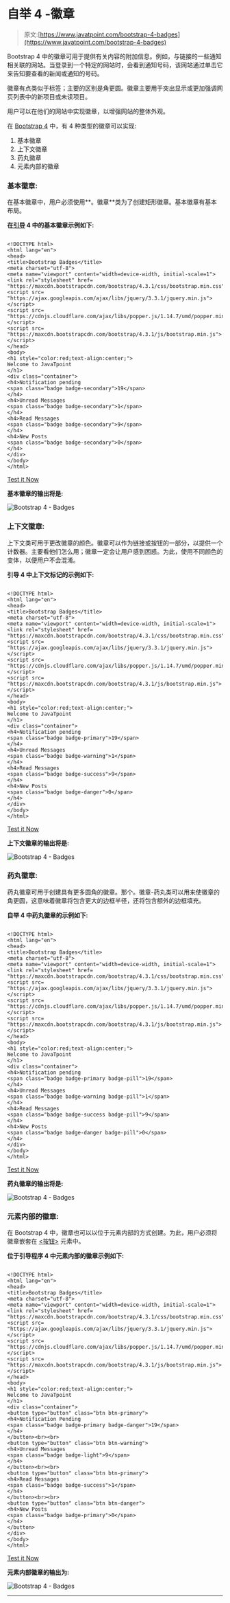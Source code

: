 # 自举 4 -徽章

> 原文:[https://www.javatpoint.com/bootstrap-4-badges](https://www.javatpoint.com/bootstrap-4-badges)

Bootstrap 4 中的徽章可用于提供有关内容的附加信息。例如，与链接的一些通知相关联的网站。当登录到一个特定的网站时，会看到通知号码，该网站通过单击它来告知要查看的新闻或通知的号码。

徽章有点类似于标签；主要的区别是角更圆。徽章主要用于突出显示或更加强调网页列表中的新项目或未读项目。

用户可以在他们的网站中实现徽章，以增强网站的整体外观。

在 [Bootstrap 4](bootstrap-4) 中，有 4 种类型的徽章可以实现:

1.  基本徽章
2.  上下文徽章
3.  药丸徽章
4.  元素内部的徽章

### 基本徽章:

在基本徽章中，用户必须使用**。徽章**类为了创建矩形徽章。基本徽章有基本布局。

**在[引导](https://www.javatpoint.com/bootstrap-tutorial) 4 中的基本徽章示例如下:**

```

<!DOCTYPE html> 
<html lang="en"> 
<head> 
<title>Bootstrap Badges</title> 
<meta charset="utf-8"> 
<meta name="viewport" content="width=device-width, initial-scale=1"> 
<link rel="stylesheet" href= 
"https://maxcdn.bootstrapcdn.com/bootstrap/4.3.1/css/bootstrap.min.css"> 	
<script src= 
"https://ajax.googleapis.com/ajax/libs/jquery/3.3.1/jquery.min.js"> 
</script> 
<script src= 
"https://cdnjs.cloudflare.com/ajax/libs/popper.js/1.14.7/umd/popper.min.js"> 
</script> 
<script src= 
"https://maxcdn.bootstrapcdn.com/bootstrap/4.3.1/js/bootstrap.min.js"> 
</script> 
</head> 
<body> 
<h1 style="color:red;text-align:center;"> 
Welcome to JavaTpoint
</h1> 
<div class="container"> 
<h4>Notification pending
<span class="badge badge-secondary">19</span> 
</h4> 	
<h4>Unread Messages
<span class="badge badge-secondary">1</span> 
</h4> 	
<h4>Read Messages 
<span class="badge badge-secondary">9</span> 
</h4> 
<h4>New Posts
<span class="badge badge-secondary">0</span> 
</h4> 
</div> 
</body> 
</html>

```

[Test it Now](https://www.javatpoint.com/oprweb/test.jsp?filename=bootstrap-4-badges1)

**基本徽章的输出将是:**

![Bootstrap 4 - Badges](../Images/be87ec6e3ce33299b5e502ceef09fda1.png)

### 上下文徽章:

上下文类可用于更改徽章的颜色。徽章可以作为链接或按钮的一部分，以提供一个计数器。主要看他们怎么用；徽章一定会让用户感到困惑。为此，使用不同颜色的变体，以便用户不会混淆。

**引导 4 中上下文标记的示例如下:**

```

<!DOCTYPE html> 
<html lang="en"> 
<head> 
<title>Bootstrap Badges</title> 	
<meta charset="utf-8"> 
<meta name="viewport" content="width=device-width, initial-scale=1"> 
<link rel="stylesheet" href= 
"https://maxcdn.bootstrapcdn.com/bootstrap/4.3.1/css/bootstrap.min.css"> 	
<script src= 
"https://ajax.googleapis.com/ajax/libs/jquery/3.3.1/jquery.min.js"> 
</script> 
<script src= 
"https://cdnjs.cloudflare.com/ajax/libs/popper.js/1.14.7/umd/popper.min.js"> 
</script> 
<script src= 
"https://maxcdn.bootstrapcdn.com/bootstrap/4.3.1/js/bootstrap.min.js"> 
</script> 
</head> 
<body> 
<h1 style="color:red;text-align:center;"> 
Welcome to JavaTpoint
</h1> 		
<div class="container"> 
<h4>Notification pending
<span class="badge badge-primary">19</span> 
</h4> 		
<h4>Unread Messages
<span class="badge badge-warning">1</span> 
</h4> 		
<h4>Read Messages 
<span class="badge badge-success">9</span> 
</h4> 
<h4>New Posts 
<span class="badge badge-danger">0</span> 
</h4> 
</div> 
</body> 
</html>

```

[Test it Now](https://www.javatpoint.com/oprweb/test.jsp?filename=bootstrap-4-badges2)

**上下文徽章的输出将是:**

![Bootstrap 4 - Badges](../Images/57f23173a9b7e0db6ba490acd4acdba2.png)

### 药丸徽章:

药丸徽章可用于创建具有更多圆角的徽章。那个。徽章-药丸类可以用来使徽章的角更圆，这意味着徽章将包含更大的边框半径，还将包含额外的边框填充。

**自举 4 中药丸徽章的示例如下:**

```

<!DOCTYPE html> 
<html lang="en"> 
<head> 
<title>Bootstrap Badges</title> 
<meta charset="utf-8"> 
<meta name="viewport" content="width=device-width, initial-scale=1"> 
<link rel="stylesheet" href= 
"https://maxcdn.bootstrapcdn.com/bootstrap/4.3.1/css/bootstrap.min.css"> 	
<script src= 
"https://ajax.googleapis.com/ajax/libs/jquery/3.3.1/jquery.min.js"> 
</script> 	
<script src= 
"https://cdnjs.cloudflare.com/ajax/libs/popper.js/1.14.7/umd/popper.min.js"> 
</script> 	
<script src= 
"https://maxcdn.bootstrapcdn.com/bootstrap/4.3.1/js/bootstrap.min.js"> 
</script> 
</head> 
<body> 
<h1 style="color:red;text-align:center;"> 
Welcome to JavaTpoint
</h1> 		
<div class="container"> 
<h4>Notification pending 
<span class="badge badge-primary badge-pill">19</span> 
</h4> 
<h4>Unread Messages
<span class="badge badge-warning badge-pill">1</span> 
</h4> 
<h4>Read Messages 
<span class="badge badge-success badge-pill">9</span> 
</h4> 
<h4>New Posts 
<span class="badge badge-danger badge-pill">0</span> 
</h4> 
</div> 
</body> 
</html>

```

[Test it Now](https://www.javatpoint.com/oprweb/test.jsp?filename=bootstrap-4-badges3)

**药丸徽章的输出将是:**

![Bootstrap 4 - Badges](../Images/90183290ef19de39d02b7bcf759be742.png)

### 元素内部的徽章:

在 Bootstrap 4 中，徽章也可以以位于元素内部的方式创建。为此，用户必须将徽章嵌套在 [<按钮>](https://www.javatpoint.com/html-button-tag) 元素中。

**位于引导程序 4 中元素内部的徽章示例如下:**

```

<!DOCTYPE html> 
<html lang="en"> 
<head> 
<title>Bootstrap Badges</title> 
<meta charset="utf-8"> 
<meta name="viewport" content="width=device-width, initial-scale=1"> 
<link rel="stylesheet" href= 
"https://maxcdn.bootstrapcdn.com/bootstrap/4.3.1/css/bootstrap.min.css"> 	
<script src= 
"https://ajax.googleapis.com/ajax/libs/jquery/3.3.1/jquery.min.js"> 
</script> 	
<script src= 
"https://cdnjs.cloudflare.com/ajax/libs/popper.js/1.14.7/umd/popper.min.js"> 
</script> 
<script src= 
"https://maxcdn.bootstrapcdn.com/bootstrap/4.3.1/js/bootstrap.min.js"> 
</script> 
</head> 
<body> 
<h1 style="color:red;text-align:center;"> 
Welcome to JavaTpoint
</h1> 	
<div class="container"> 
<button type="button" class="btn btn-primary"> 
<h4>Notification Pending
<span class="badge badge-primary badge-danger">19</span> 
</h4> 
</button><br><br> 		
<button type="button" class="btn btn-warning"> 
<h4>Unread Messages
<span class="badge badge-light">9</span> 
</h4> 
</button><br><br> 		
<button type="button" class="btn btn-primary"> 
<h4>Read Messages 
<span class="badge badge-success">1</span> 
</h4> 
</button><br><br> 	
<button type="button" class="btn btn-danger"> 
<h4>New Posts
<span class="badge badge-primary">0</span> 
</h4> 
</button> 
</div> 
</body> 
</html>

```

[Test it Now](https://www.javatpoint.com/oprweb/test.jsp?filename=bootstrap-4-badges4)

**元素内部徽章的输出为:**

![Bootstrap 4 - Badges](../Images/31405b1ee491a7f00da7ddc232ebd34b.png)

* * *